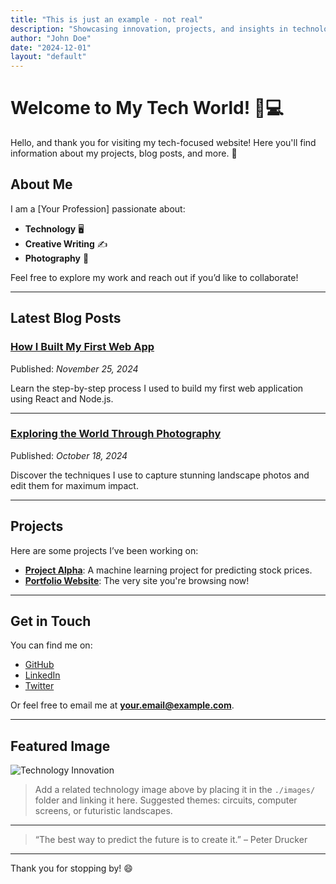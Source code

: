 ```yaml
---
title: "This is just an example - not real"
description: "Showcasing innovation, projects, and insights in technology."
author: "John Doe"
date: "2024-12-01"
layout: "default"
---
```


# Welcome to My Tech World! 🚀💻

Hello, and thank you for visiting my tech-focused website! Here you'll find information about my projects, blog posts, and more. 🌟

## About Me  
I am a [Your Profession] passionate about:
- **Technology** 🖥️
- **Creative Writing** ✍️
- **Photography** 📸

Feel free to explore my work and reach out if you’d like to collaborate!

---

## Latest Blog Posts

### [How I Built My First Web App](./blog/how-i-built-my-first-web-app.md)
Published: _November 25, 2024_

Learn the step-by-step process I used to build my first web application using React and Node.js.

---

### [Exploring the World Through Photography](./blog/exploring-photography.md)
Published: _October 18, 2024_

Discover the techniques I use to capture stunning landscape photos and edit them for maximum impact.

---

## Projects
Here are some projects I’ve been working on:

- **[Project Alpha](https://github.com/username/project-alpha)**: A machine learning project for predicting stock prices.
- **[Portfolio Website](https://yourdomain.com)**: The very site you're browsing now!

---

## Get in Touch
You can find me on:
- [GitHub](https://github.com/username)
- [LinkedIn](https://linkedin.com/in/your-profile)
- [Twitter](https://twitter.com/yourhandle)

Or feel free to email me at **your.email@example.com**.

---

## Featured Image
![Technology Innovation](./images/technology.jpg)

> Add a related technology image above by placing it in the `./images/` folder and linking it here. Suggested themes: circuits, computer screens, or futuristic landscapes.

---

> “The best way to predict the future is to create it.” – Peter Drucker

---

Thank you for stopping by! 😄


